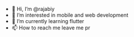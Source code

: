 - 👋 Hi, I’m @rajabiy
- 👀 I’m interested in mobile and web development
- 🌱 I’m currently learning flutter
- 📫 How to reach me leave me pr

<!---
rajabiy/rajabiy is a ✨ special ✨ repository because its `README.md` (this file) appears on your GitHub profile.
You can click the Preview link to take a look at your changes.
--->
